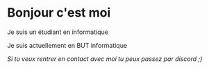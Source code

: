 # Bonjour c'est moi
Je suis un étudiant en informatique

Je suis actuellement en BUT informatique

<em>Si tu veux rentrer en contact avec moi tu peux passez par discord ;)</em>

